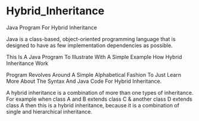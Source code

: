 # Hybrid_Inheritance
Java Program For Hybrid Inheritance

Java is a class-based, object-oriented programming language that is designed to have as few implementation dependencies as possible.

This Is A Java Program To Illustrate With A Simple Example How Hybrid Inheritance Work

Program Revolves Around A Simple Alphabetical Fashion To Just Learn More About The Syntax And Java Code For Hybrid Inheritance.

A hybrid inheritance is a combination of more than one types of inheritance. For example when class A and B extends class C & another class D extends class A then this is a hybrid inheritance, because it is a combination of single and hierarchical inheritance.

